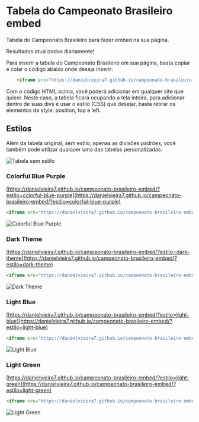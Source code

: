 # Tabela do Campeonato Brasileiro embed <embed>

Tabela do Campeonato Brasileiro para fazer embed na sua página.

Resultados atualizados diariamente!

Para inserir a tabela do Campeonato Brasileiro em sua página, basta copiar e colar o código abaixo onde deseja inserir:

```html
	<iframe src="https://danielvieira7.github.io/campeonato-brasileiro-embed/" style="position: absolute; left: 0px; top: 0px; width: 100%; height: 100%;"></iframe>	
```

Com o código HTML acima, você poderá adicionar em qualquer site que quiser. Neste caso, a tabela ficará ocupando a tela inteira, para adicionar dentro de suas divs e usar o estilo (CSS) que desejar, basta retirar os elementos de style: position, top e left. 

## Estilos

Além da tabela original, sem estilo, apenas as divisões padrões, você também pode utilizar qualquer uma das tabelas personalizadas.

![Tabela sem estilo](https://danielvieira7.github.io/campeonato-brasileiro-embed/screenshots/tabela-campeonato-brasileiro.jpg)

### Colorful Blue Purple
[https://danielvieira7.github.io/campeonato-brasileiro-embed/?estilo=colorful-blue-purple](https://danielvieira7.github.io/campeonato-brasileiro-embed/?estilo=colorful-blue-purple)
```html
<iframe src="https://danielvieira7.github.io/campeonato-brasileiro-embed/?estilo=colorful-blue-purple" style="position: absolute; left: 0px; top: 0px; width: 100%; height: 100%;"></iframe>
```
![Colorful Blue Purple](https://danielvieira7.github.io/campeonato-brasileiro-embed/screenshots/tabela-campeonato-brasileiro-colorful-blue-purple.jpg)

### Dark Theme
[https://danielvieira7.github.io/campeonato-brasileiro-embed/?estilo=dark-theme](https://danielvieira7.github.io/campeonato-brasileiro-embed/?estilo=dark-theme)
```html
<iframe src="https://danielvieira7.github.io/campeonato-brasileiro-embed/?estilo=dark-theme" style="position: absolute; left: 0px; top: 0px; width: 100%; height: 100%;"></iframe>
```
![Dark Theme](https://danielvieira7.github.io/campeonato-brasileiro-embed/screenshots/tabela-campeonato-brasileiro-dark-theme.jpg)

### Light Blue
[https://danielvieira7.github.io/campeonato-brasileiro-embed/?estilo=light-blue](https://danielvieira7.github.io/campeonato-brasileiro-embed/?estilo=light-blue)
```html
<iframe src="https://danielvieira7.github.io/campeonato-brasileiro-embed/?estilo=light-blue" style="position: absolute; left: 0px; top: 0px; width: 100%; height: 100%;"></iframe>
```
![Light Blue](https://danielvieira7.github.io/campeonato-brasileiro-embed/screenshots/tabela-campeonato-brasileiro-light-blue.jpg)

### Light Green
[https://danielvieira7.github.io/campeonato-brasileiro-embed/?estilo=light-green](https://danielvieira7.github.io/campeonato-brasileiro-embed/?estilo=light-green)
```html
<iframe src="https://danielvieira7.github.io/campeonato-brasileiro-embed/?estilo=light-green" style="position: absolute; left: 0px; top: 0px; width: 100%; height: 100%;"></iframe>
```
![Light Green](https://danielvieira7.github.io/campeonato-brasileiro-embed/screenshots/tabela-campeonato-brasileiro-light-green.jpg)